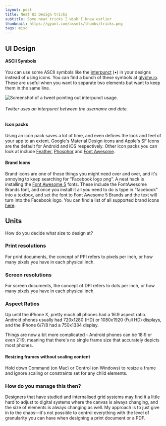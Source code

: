 ```yaml
---
layout: post
title: Neat UI Design tricks
subtitle: Some neat tricks I wish I knew earlier
thumbnail: https://gyanl.com/assets/thumbs/tricks.png 
tags: misc
---
```


## UI Design

#### ASCII Symbols

You can use some ASCII symbols like the [interpunct](https://en.wikipedia.org/wiki/Interpunct) (•) in your designs instead of using icons. You can find a bunch of these symbols at [glyphy.io](https://www.glyphy.io/). These are useful when you want to separate two elements but want to keep them in the same line.

![Screenshot of a tweet pointing out interpunct usage.](https://gyanl.com/assets/twitter-interpunct.png)

###### Twitter uses an interpunct between the username and date.

#### Icon packs

Using an icon pack saves a lot of time, and even defines the look and feel of your app to an extent. Google's Material Design icons and Apple's SF Icons are the default for Android and iOS respectively. Other icon packs you can look at include [Feather](https://feathericons.com/), [Phosphor](https://phosphoricons.com/) and [Font Awesome](https://fontawesome.com/).

#### Brand Icons

Brand icons are one of those things you might need over and over, and it's annoying to keep searching for “Facebook logo png”. A neat hack is installing the [Font Awesome 5](https://fontawesome.com/how-to-use/on-the-desktop/setup/getting-started) fonts. These include the FontAwesome Brands font, and once you install it all you need to do is type in "facebook" into a textbox, and set the font to Font Awesome 5 Brands and the text will turn into the Facebook logo. You can find a list of all supported brand icons [here](https://fontawesome.com/icons?d=gallery&s=brands).

## Units
How do you decide what size to design at?

### Print resolutions
For print documents, the concept of PPI refers to pixels per inch, or how many pixels you have in each physical inch.

### Screen resolutions
For screen documents, the concept of DPI refers to dots per inch, or how many pixels you have in each physical inch.

### Aspect Ratios
Up until the iPhone X, pretty much all phones had a 16:9 aspect ratio. Android phones usually had 720x1280 (HD) or 1080x1920 (Full HD) displays, and the iPhone 6/7/8 had a 750x1334 display.

Things are now a bit more complicated - Android phones can be 18:9 or even 21:9, meaning that there's no single frame size that accurately depicts most phones.

#### Resizing frames without scaling content

Hold down Command (on Mac) or Control (on Windows) to resize a frame and ignore scaling or constraints set for any child elements.

### How do you manage this then?
Designers that have studied and internalised grid systems may find it a little hard to adjust to digital systems where the canvas is always changing, and the size of elements is always changing as well. My approach is to just give in to the chaos—it's not possible to control everything with the level of granularity you can have when designing a print document or a PDF.

